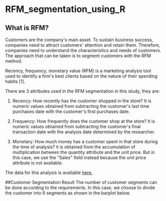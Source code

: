 # RFM_segmentation_using_R
## What is RFM?
Customers are the company's main asset. To sustain business success, companies need to attract customers' attention and retain them. Therefore, companies need to understand the characteristics and needs of customers. The approach that can be taken is to segment customers with the RFM method. 

Recency, frequency, monetary value (RFM) is a marketing analysis tool used to identify a firm's best clients based on the nature of their spending habits [1].

There are 3 attributes used in the RFM segmentation in this study, they are:
1. Recency: How recently has the customer shopped in the store? 
It is numeric values obtained from subtracting the customer's last time purchases date with the customer's first purchases date.


2. Frequency: How frequently does the customer shop at the store? It is numeric values obtained from subtracting the customer's final transaction date with the analysis date determined by the researcher.

3. Monetary: How much money has a customer spent in that store during the time of analysis? it is obtained from the accumulation of multiplication between the quantity attribute and the unit price. But in this case, we use the "Sales" field instead because the unit price attribute is not available.

The data for this analysis is available [here.](https://drive.google.com/file/d/1BJQtz_Xw8FwfiPL5Dg0gjUF8xvmafNJO/view?usp=drivesdk)

##Customer Segmentation Result
The number of customer segments can be done according to the requirements. In this case, we choose to divide the customer into 6 segments as shown in the barplot below.
